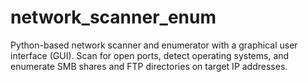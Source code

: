 # network_scanner_enum
Python-based network scanner and enumerator with a graphical user interface (GUI). Scan for open ports, detect operating systems, and enumerate SMB shares and FTP directories on target IP addresses.
